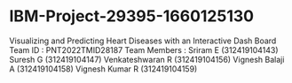 # IBM-Project-29395-1660125130
Visualizing and Predicting Heart Diseases with an Interactive Dash Board
Team ID : PNT2022TMID28187
Team Members : Sriram E (312419104143)
               Suresh G (312419104147)
               Venkateshwaran R (312419104156)
               Vignesh Balaji A (312419104158)
               Vignesh Kumar R (312419104159)

